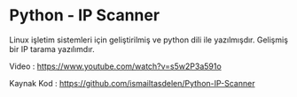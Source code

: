 # Python - IP Scanner

Linux işletim sistemleri için geliştirilmiş ve python dili ile
yazılmışdır. Gelişmiş bir IP tarama yazılımdır.

Video : https://www.youtube.com/watch?v=s5w2P3a591o

Kaynak Kod : https://github.com/ismailtasdelen/Python-IP-Scanner
